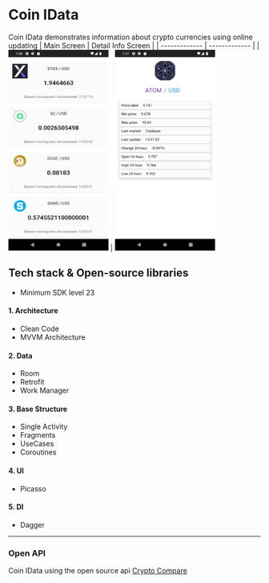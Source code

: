 # Coin IData
 Coin IData demonstrates information about crypto currencies using online updating 
 | Main Screen | Detail Info Screen |
| ------------- | ------------- |
| <img src="app/src/main/res/drawable/main_screen.png" width="200" height="400" /> | <img src="app/src/main/res/drawable/detail_info_screen.png" width="200" height="400" />
 
## Tech stack & Open-source libraries
* Minimum SDK level 23
#### 1. Architecture
* Clean Code
* MVVM Architecture
#### 2. Data
* Room
* Retrofit
* Work Manager
#### 3. Base Structure
* Single Activity
* Fragments
* UseCases
* Coroutines
#### 4. UI
* Picasso
#### 5. DI
* Dagger

________

### Open API
Coin IData using the open source api [Crypto Compare](https://www.cryptocompare.com/)

